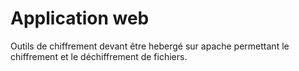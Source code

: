 # Application web

Outils de chiffrement devant être hebergé sur apache permettant le chiffrement et le déchiffrement de fichiers.

